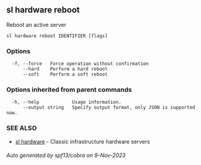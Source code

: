 ## sl hardware reboot

Reboot an active server

```
sl hardware reboot IDENTIFIER [flags]
```

### Options

```
  -f, --force   Force operation without confirmation
      --hard    Perform a hard reboot
      --soft    Perform a soft reboot
```

### Options inherited from parent commands

```
  -h, --help            Usage information.
      --output string   Specify output format, only JSON is supported now.
```

### SEE ALSO

* [sl hardware](sl_hardware.md)	 - Classic infrastructure hardware servers

###### Auto generated by spf13/cobra on 9-Nov-2023
